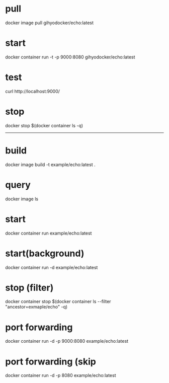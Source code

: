 # pull
docker image pull gihyodocker/echo:latest

# start 
docker container run -t -p 9000:8080 gihyodocker/echo:latest

# test
curl http://localhost:9000/

# stop
docker stop $(docker container ls -q)


------------------------------------------------------------------

# build
docker image build -t example/echo:latest .

# query
docker image ls

# start
docker container run example/echo:latest
# start(background)
docker container run -d example/echo:latest

# stop (filter)
docker container stop $(docker container ls --filter "ancestor=exmaple/echo" -q)


# port forwarding
docker container run -d -p 9000:8080 example/echo:latest
# port forwarding (skip
docker container run -d -p 8080 example/echo:latest
